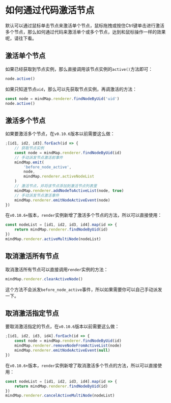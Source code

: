 # 如何通过代码激活节点

默认可以通过鼠标单击节点来激活单个节点，鼠标拖拽或按住Ctrl键单击进行激活多个节点，那么如何通过代码来激活单个或多个节点，达到和鼠标操作一样的效果呢，请往下看。

## 激活单个节点

如果已经获取到节点实例，那么直接调用该节点实例的`active()`方法即可：

```js
node.active()
```

如果只知道节点`uid`，那么可以先获取节点实例，再调激活的方法：

```js
const node = mindMap.renderer.findNodeByUid('uid')
node.active()
```

## 激活多个节点

如果要激活多个节点，在`v0.10.6`版本以前需要这么做：

```js
;[id1, id2, id3].forEach(id => {
    // 获取节点实例
    const node = mindMap.renderer.findNodeByUid(id)
    // 手动派发节点激活前事件
    mindMap.emit(
        'before_node_active',
        node,
        mindMap.renderer.activeNodeList
    )
    // 激活节点，并将该节点添加到激活节点列表里
    mindMap.renderer.addNodeToActiveList(node, true)
    // 手动派发节点激活事件
    mindMap.renderer.emitNodeActiveEvent(node)
})
```

在`v0.10.6+`版本，`render`实例新增了激活多个节点的方法，所以可以直接使用：

```js
const nodeList = [id1, id2, id3, id4].map(id => {
    return mindMap.renderer.findNodeByUid(id)
})
mindMap.renderer.activeMultiNode(nodeList)
```

## 取消激活所有节点

取消激活所有节点可以直接调用`render`实例的方法：

```js
mindMap.renderer.clearActiveNode()
```

这个方法不会派发`before_node_active`事件，所以如果需要你可以自己手动派发一下。

## 取消激活指定节点

要取消激活指定的节点，在`v0.10.6`版本以前需要这么做：

```js
;[id1, id2, id3, id4].forEach(id => {
    const node = mindMap.renderer.findNodeByUid(id)
    mindMap.renderer.removeNodeFromActiveList(node)
    mindMap.renderer.emitNodeActiveEvent(null)
})
```

在`v0.10.6+`版本，`render`实例新增了取消激活多个节点的方法，所以可以直接使用：

```js
const nodeList = [id1, id2, id3, id4].map(id => {
    return mindMap.renderer.findNodeByUid(id)
})
mindMap.renderer.cancelActiveMultiNode(nodeList)
```